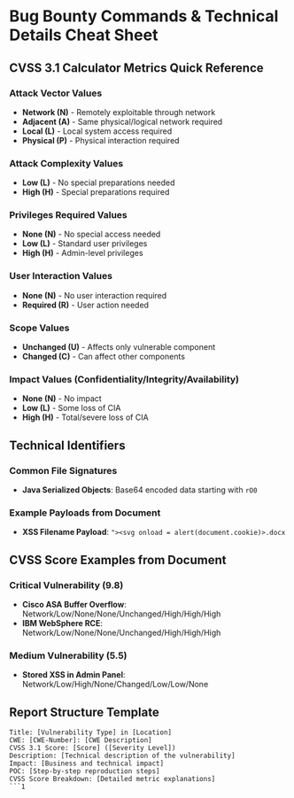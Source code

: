 # Bug Bounty Commands & Technical Details Cheat Sheet

## CVSS 3.1 Calculator Metrics Quick Reference

### Attack Vector Values
- **Network (N)** - Remotely exploitable through network
- **Adjacent (A)** - Same physical/logical network required
- **Local (L)** - Local system access required
- **Physical (P)** - Physical interaction required

### Attack Complexity Values
- **Low (L)** - No special preparations needed
- **High (H)** - Special preparations required

### Privileges Required Values
- **None (N)** - No special access needed
- **Low (L)** - Standard user privileges
- **High (H)** - Admin-level privileges

### User Interaction Values
- **None (N)** - No user interaction required
- **Required (R)** - User action needed

### Scope Values
- **Unchanged (U)** - Affects only vulnerable component
- **Changed (C)** - Can affect other components

### Impact Values (Confidentiality/Integrity/Availability)
- **None (N)** - No impact
- **Low (L)** - Some loss of CIA
- **High (H)** - Total/severe loss of CIA

## Technical Identifiers

### Common File Signatures
- **Java Serialized Objects**: Base64 encoded data starting with `rO0`

### Example Payloads from Document
- **XSS Filename Payload**: `"><svg onload = alert(document.cookie)>.docx`

## CVSS Score Examples from Document

### Critical Vulnerability (9.8)
- **Cisco ASA Buffer Overflow**: Network/Low/None/None/Unchanged/High/High/High
- **IBM WebSphere RCE**: Network/Low/None/None/Unchanged/High/High/High

### Medium Vulnerability (5.5)
- **Stored XSS in Admin Panel**: Network/Low/High/None/Changed/Low/Low/None

## Report Structure Template

```
Title: [Vulnerability Type] in [Location]
CWE: [CWE-Number]: [CWE Description]
CVSS 3.1 Score: [Score] ([Severity Level])
Description: [Technical description of the vulnerability]
Impact: [Business and technical impact]
POC: [Step-by-step reproduction steps]
CVSS Score Breakdown: [Detailed metric explanations]
```1
